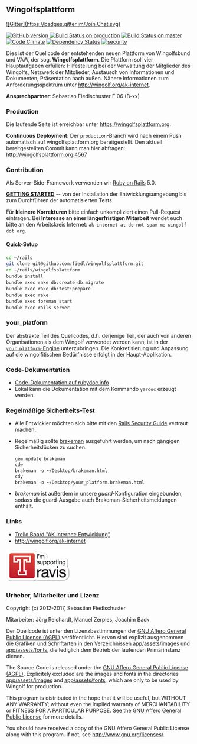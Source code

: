 ## Wingolfsplattform
[![Gitter](https://badges.gitter.im/Join Chat.svg)](https://gitter.im/fiedl/wingolfsplattform?utm_source=badge&utm_medium=badge&utm_campaign=pr-badge)

[![GitHub version](https://badge.fury.io/gh/fiedl%2Fwingolfsplattform.png)](http://badge.fury.io/gh/fiedl%2Fwingolfsplattform)
[![Build Status on production](https://travis-ci.org/fiedl/wingolfsplattform.png?branch=production "production")](https://travis-ci.org/fiedl/wingolfsplattform)
[![Build Status on master](https://travis-ci.org/fiedl/wingolfsplattform.png?branch=master "master")](https://travis-ci.org/fiedl/wingolfsplattform)
[![Code Climate](https://codeclimate.com/github/fiedl/wingolfsplattform/badges/gpa.svg)](https://codeclimate.com/github/fiedl/wingolfsplattform)
[![Dependency Status](https://gemnasium.com/fiedl/wingolfsplattform.png)](https://gemnasium.com/fiedl/wingolfsplattform)
[![security](https://hakiri.io/github/fiedl/wingolfsplattform/master.svg)](https://hakiri.io/github/fiedl/wingolfsplattform/master)

Dies ist der Quellcode der entstehenden neuen Plattform von Wingolfsbund und VAW, der sog. **Wingolfsplattform**. Die Plattform soll vier Hauptaufgaben erfüllen: Hilfestellung bei der Verwaltung der Mitglieder des Wingolfs, Netzwerk der Mitglieder, Austausch von Informationen und Dokumenten, Präsentation nach außen.
Nähere Informationen zum Anforderungsspektrum unter http://wingolf.org/ak-internet.

**Ansprechpartner**:
Sebastian Fiedlschuster  E 06  (B-xx)


### Production

Die laufende Seite ist erreichbar unter https://wingolfsplattform.org.

**Continuous Deployment**: Der `production`-Branch wird nach einem Push automatisch auf wingolfsplattform.org bereitgestellt.
Den aktuell bereitgestellten Commit kann man hier abfragen: http://wingolfsplattform.org:4567


### Contribution

Als Server-Side-Framework verwenden wir [Ruby on Rails](http://rubyonrails.org/) 5.0.

**[GETTING STARTED](https://github.com/fiedl/wingolfsplattform/wiki/Getting-Started)** -- von der Installation der Entwicklungsumgebung bis zum Durchführen der automatisierten Tests.

Für **kleinere Korrekturen** bitte einfach unkompliziert einen Pull-Request eintragen. Bei **Interesse an einer längerfristigen Mitarbeit** wendet euch bitte an den Arbeitskreis Internet: `ak-internet at do not spam me wingolf dot org`.

#### Quick-Setup

```bash
cd ~/rails
git clone git@github.com:fiedl/wingolfsplattform.git
cd ~/rails/wingolfsplattform
bundle install
bundle exec rake db:create db:migrate
bundle exec rake db:test:prepare
bundle exec rake
bundle exec foreman start
bundle exec rails server
```


### your_platform

Der abstrakte Teil des Quellcodes, d.h. derjenige Teil, der auch von anderen Organisationen als dem Wingolf verwendet werden kann, ist in der [`your_platform`-Engine](https://github.com/fiedl/your_platform) unterzubringen. Die Konkretisierung und Anpassung auf die wingolfitischen Bedürfnisse erfolgt in der Haupt-Applikation.


### Code-Dokumentation

* [Code-Dokumentation auf rubydoc.info](http://rubydoc.info/github/fiedl/wingolfsplattform/master/frames)
* Lokal kann die Dokumentation mit dem Kommando `yardoc` erzeugt werden.


### Regelmäßige Sicherheits-Test

* Alle Entwickler möchten sich bitte mit den [Rails Security Guide](http://guides.rubyonrails.org/security.html) vertraut machen.
* Regelmäßig sollte [brakeman](https://github.com/presidentbeef/brakeman) ausgeführt werden, um nach gängigen Sicherheitslücken zu suchen.

  ```
  gem update brakeman
  cdw
  brakeman -o ~/Desktop/brakeman.html
  cdy
  brakeman -o ~/Desktop/your_platform.brakeman.html
  ```

* *brakeman* ist außerdem in unsere *guard*-Konfiguration eingebunden, sodass die guard-Ausgabe auch Brakeman-Sicherheitsmeldungen enthält.


### Links

* [Trello Board "AK Internet: Entwicklung"](https://trello.com/board/ak-internet-entwicklung/50006d110ad48e941e8496d2)
* http://wingolf.org/ak-internet

[![Travis-CI-Server](https://raw.githubusercontent.com/fiedl/wingolfsplattform/master/public/images/supporttravis.png)](http://travis-ci.org)


### Urheber, Mitarbeiter und Lizenz

Copyright (c) 2012-2017, Sebastian Fiedlschuster

Mitarbeiter: Jörg Reichardt, Manuel Zerpies, Joachim Back

Der Quellcode ist unter den Lizenzbestimmungen der [GNU Affero General Public License (AGPL)](AGPL.txt) veröffentlicht. Hiervon sind explizit ausgenommen die Grafiken und Schriftarten in den Verzeichnissen [app/assets/images](app/assets/images) und [app/assets/fonts](app/assets/fonts), die lediglich dem Betrieb der laufenden Primärinstanz dienen.

The Source Code is released under the [GNU Affero General Public License (AGPL)](AGPL.txt). Explicitely excluded are the images and fonts in the directories [app/assets/images](app/assets/images) and [app/assets/fonts](app/assets/fonts), which are only to be used by Wingolf for production.

This program is distributed in the hope that it will be useful,
but WITHOUT ANY WARRANTY; without even the implied warranty of
MERCHANTABILITY or FITNESS FOR A PARTICULAR PURPOSE.  See the
[GNU Affero General Public License](AGPL.txt) for more details.

You should have received a copy of the GNU Affero General Public License
along with this program.  If not, see <http://www.gnu.org/licenses/>.